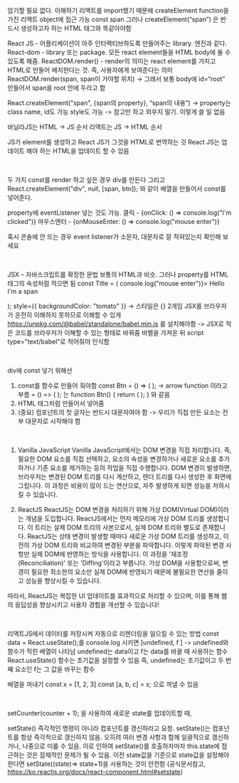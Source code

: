 암기할 필요 없다. 이해하기
리액트를 import했기 때문에 createElement function을 가진 리액트 object에 접근 가능
const span 그러나 createElement(“span”) 은 반드시 생성하고자 하는 HTML 태그와 똑같아야함

React JS - 어플리케이션이 아주 인터랙티브하도록 만들어주는 library. 엔진과 같다.
React-dom - library 또는 package. 모든 react element들을 HTML body에 둘 수 있도록 해줌.
ReactDOM.render() - render의 의미는 react element를 가지고 HTML로 만들어 배치한다는 것. 즉, 사용자에게 보여준다는 의미
ReactDOM.render(span, span이 가야할 위치)
-> 그래서 보통 body에 id=“root” 만들어서 span을 root 안에 두라고 함

React.createElement("span", {span의 property}, “span의 내용”)
-> property는 class name, id도 가능 style도 가능
-> 참고만 하고 외우지 말기. 이렇게 쓸 일 없음

바닐라JS는 HTML -> JS 순서
리액트는 JS -> HTML 순서

JS가 element를 생성하고 React JS가 그것을 HTML로 번역하는 것
React JS는 업데이트 해야 하는 HTML을 업데이트 할 수 있음

<br>

두 가지 const를 render 하고 싶은 경우 div를 만든다
그리고 React.createElement("div", null, [span, btn]); 와 같이 배열을 만들어서 const를 넣어준다.

property에 eventListener 넣는 것도 가능.
클릭 - {onClick: () => console.log("I'm clicked")}
마우스엔터 - {onMouseEnter: () => console.log("mouse enter")}

혹시 콘솔에 안 뜨는 경우 event listener가 소문자, 대문자로 잘 적혀있는지 확인해 보세요

<br>

JSX – 자바스크립트를 확장한 문법
보통의 HTML과 비슷. 그러나 property를 HTML 태그의 속성처럼 적으면 됨
const Title = (
console.log("mouse enter")}>
Hello I'm a span

);
style={{ backgroundColor: "tomato" }} -> 스타일은 {} 2개임
JSX를 브라우저가 온전히 이해하지 못하므로 이해할 수 있게
https://unpkg.com/@babel/standalone/babel.min.js 를 설치해야함
-> JSX로 적은 코드를 브라우저가 이해할 수 있는 형태로 바꿔줌
바벨을 가져온 뒤 script type="text/babel"로 적어줘야 인식함

<br>

div에 const 넣기 위해선

1. const를 함수로 만들어 줘야함 const Btn = () => ( );
   -> arrow function 이라고 부름
   = () => ( ); 는 function Btn() { return ( ); } 와 같음
2. HTML 태그처럼 만들어서 넣어줌
3. (중요) 컴포넌트의 첫 글자는 반드시 대문자여야 함
   -> 우리가 직접 만든 요소는 전부 대문자로 시작해야 함

<br>

1. Vanilla JavaScript
   Vanilla JavaScript에서는 DOM 변경을 직접 처리합니다. 즉, 필요한 DOM 요소를 직접 선택하고, 요소의 속성을 변경하거나 새로운 요소를 추가하거나 기존 요소를 제거하는 등의 작업을 직접 수행합니다.
   DOM 변경이 발생하면, 브라우저는 변경된 DOM 트리를 다시 계산하고, 렌더 트리를 다시 생성한 후 화면에 그립니다. 이 과정은 비용이 많이 드는 연산으로, 자주 발생하게 되면 성능을 저하시킬 수 있습니다.

2. ReactJS
   ReactJS는 DOM 변경을 처리하기 위해 가상 DOM(Virtual DOM)이라는 개념을 도입합니다. ReactJS에서는 먼저 메모리에 가상 DOM 트리를 생성합니다. 이 트리는 실제 DOM 트리의 사본으로서, 실제 DOM 트리와 별도로 존재합니다.
   ReactJS는 상태 변경이 발생할 때마다 새로운 가상 DOM 트리를 생성하고, 이전의 가상 DOM 트리와 비교하여 변경된 부분을 파악합니다. 이렇게 파악된 변경 사항만 실제 DOM에 반영하는 방식을 사용합니다. 이 과정을 '재조정(Reconciliation)' 또는 'Diffing'이라고 부릅니다.
   가상 DOM을 사용함으로써, 변경이 필요한 최소한의 요소만 실제 DOM에 반영되기 때문에 불필요한 연산을 줄이고 성능을 향상시킬 수 있습니다.

따라서, ReactJS는 복잡한 UI 업데이트를 효과적으로 처리할 수 있으며, 이를 통해 웹의 응답성을 향상시키고 사용자 경험을 개선할 수 있습니다!

<br>

리액트JS에서 데이터를 저장시켜 자동으로 리렌더링을 일으킬 수 있는 방법
const data = React.useState();를 console.log 시키면
[undefined, f ] -> undefined와 함수가 적힌 배열이 나타남
undefined는 data이고 f는 data를 바꿀 때 사용하는 함수
React.useState() 함수는 초기값을 설정할 수 있음
즉, undefined는 초기값이고 두 번째 요소인 f는 그 값을 바꾸는 함수

배열을 꺼내기
const x = [1, 2, 3]
const [a, b, c] = x;
으로 꺼낼 수 있음

<br>

setCounter(counter + 1); 을 사용하여 새로운 state를 업데이트할 때,

setState() 즉각적인 명령이 아니라 컴포넌트를 갱신하라고 요청.
setState()는 컴포넌트를 항상 즉각적으로 갱신하지 않음. 오히려 여러 변경 사항과 함께 일괄적으로 갱신하거나, 나중으로 미룰 수 있음. 이로 인하여 setState()를 호출하자마자 this.state에 접근하는 것은 잠재적인 문제가 될 수 있음.
이전 state값을 기준으로 state값을 설정해야 한다면 setState((state)=> state+1)을 사용하는 것이 안전함
(공식문서참고, https://ko.reactjs.org/docs/react-component.html#setstate)
